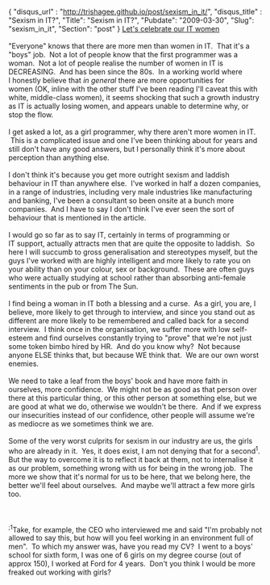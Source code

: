 {
 "disqus_url" : "http://trishagee.github.io/post/sexism_in_it/",
 "disqus_title" : "Sexism in IT?",
 "Title": "Sexism in IT?",
 "Pubdate": "2009-03-30",
 "Slug": "sexism_in_it",
 "Section": "post"
}
<a href="http://www.guardian.co.uk/commentisfree/2009/mar/25/women-it-ada-lovelace">Let's celebrate our IT women</a><br /><br />&quot;Everyone&quot; knows that there are more men than women in IT.&nbsp; That it's a &quot;boys&quot; job. &nbsp;Not a lot of people know that the first programmer was a woman.&nbsp; Not a lot of people realise the number of women in IT is DECREASING. &nbsp;And has been since the 80s. &nbsp;In a working world where I&nbsp;honestly believe that *in general* there are more opportunities for women&nbsp;(OK, inline with the other stuff I've been reading I'll caveat this with white, middle-class women), it seems shocking that such a growth industry as IT&nbsp;is actually losing women, and appears unable to determine why, or stop the flow.<br /><br />I get asked a lot, as a girl programmer, why there aren't more women in IT. &nbsp;This is a complicated issue and one I've been thinking about for years and still don't have any good answers, but I&nbsp;personally think it's more about perception than anything else.<br /><br />I don't think it's because you get more outright sexism and laddish behaviour in IT than anywhere else.&nbsp; I've worked in half a dozen companies, in a range of industries, including very male industries like manufacturing and banking, I've been a consultant so been onsite at a bunch more companies.&nbsp; And I&nbsp;have to say I don't think&nbsp;I've ever seen the sort of behaviour that is mentioned in the article. <br /><br />I would go so far as to say IT, certainly in terms of programming or IT&nbsp;support, actually attracts men that are quite the opposite to laddish.&nbsp; So here I will succumb to gross generalisation and stereotypes myself, but the guys I've worked with are highly intelligent and more likely to rate you on your ability than on your colour, sex or background. &nbsp;These are often guys who were actually studying at school rather than absorbing anti-female sentiments in the pub or from The Sun.<br /><br />I find being a woman in IT&nbsp;both a blessing and a curse.&nbsp; As a girl, you are, I believe, more likely to get through to interview, and since you stand out as different are more likely to be remembered and called back for a second interview.&nbsp; I think once in the organisation, we suffer more with low self-esteem and find ourselves constantly trying to &quot;prove&quot; that we're not just some token bimbo hired by HR.&nbsp; And do you know why?&nbsp; Not because anyone ELSE thinks that, but because WE think that. &nbsp;We are our own worst enemies.<br /><br />We need to take a leaf from the boys' book and have more faith in ourselves, more confidence.&nbsp; We might not be as good as that person over there at this particular thing, or this other person at something else, but we are good at what we do, otherwise we wouldn't be there. &nbsp;And if we express our insecurities instead of our confidence, other people will assume we're as mediocre as we sometimes think we are.<br /><br />Some of the very worst culprits for sexism in our industry are us, the girls who are already in it.&nbsp; Yes, it does exist, I am not denying that for a second<sup>1</sup>.&nbsp; But the way to overcome it is to reflect it back at them, not to internalise it as our problem, something wrong with us for being in the wrong job. &nbsp;The more we show that it's normal for us to be here, that we belong here, the better we'll feel about ourselves.&nbsp; And maybe we'll attract a few more girls too.<br /><br /><br /><br /><sup>;1</sup>Take, for example, the CEO&nbsp;who interviewed me and said &quot;I'm probably not allowed to say this, but how will you feel working in an environment full of men&quot;.&nbsp; To which my answer was, have you read my CV?&nbsp; I went to a boys' school for sixth form, I was one of 6 girls on my degree course (out of approx 150), I&nbsp;worked at Ford for 4 years.&nbsp; Don't you think&nbsp;I would be more freaked out working with girls?
